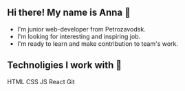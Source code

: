 ## Hi there! My name is Anna 👋 
- I'm junior web-developer from Petrozavodsk.
- I'm looking for interesting and inspiring job.
- I'm ready to learn and make contribution to team's work. 

## Technoligies I work with 🔨
HTML CSS JS React Git 
<!--
**AnnaZakharovaPtz/AnnaZakharovaPtz** is a ✨ _special_ ✨ repository because its `README.md` (this file) appears on your GitHub profile.

Here are some ideas to get you started:

- 🔭 I’m currently working on ...
- 🌱 I’m currently learning ...
- 👯 I’m looking to collaborate on ...
- 🤔 I’m looking for help with ...
- 💬 Ask me about ...
- 📫 How to reach me: ...
- 😄 Pronouns: ...
- ⚡ Fun fact: ...
-->
